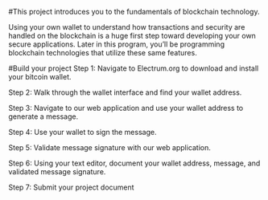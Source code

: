 #This project introduces you to the fundamentals of blockchain technology.

Using your own wallet to understand how transactions and security are handled on the blockchain is a huge first step toward developing your own secure applications. Later in this program, you’ll be programming blockchain technologies that utilize these same features.

#Build your project
Step 1: Navigate to Electrum.org to download and install your bitcoin wallet.

Step 2: Walk through the wallet interface and find your wallet address.

Step 3: Navigate to our web application and use your wallet address to generate a message.

Step 4: Use your wallet to sign the message.

Step 5: Validate message signature with our web application.

Step 6: Using your text editor, document your wallet address, message, and validated message signature.

Step 7: Submit your project document